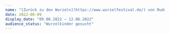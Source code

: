 ```yaml
---
name: "[Zurück zu den Wurzeln](https://www.wurzelfestival.de/) von Rudolf de Weddinghe"
date: 2022-06-09
display_date: "09.06.2022 – 12.06.2022"
audience_status: "Wurzelkinder gesucht"
---
```

